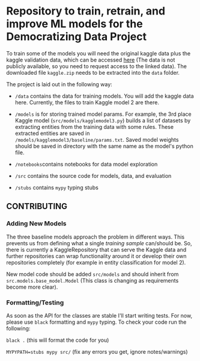 # Repository to train, retrain, and improve ML models for the Democratizing Data Project


To train some of the models you will need the original kaggle data plus the
kaggle validation data, which can be accessed
[here](https://drive.google.com/file/d/1degcu_aDsxNSXx3UPwfuYMaJM47h6XW7/view?usp=share_link)
(The data is not publicly available, so you need to request access to the linked
data). The downloaded file `kaggle.zip` needs to be extracted into the `data`
folder.


The project is laid out in the following way:

- `/data` contains the data for training models. You will add the kaggle data
here. Currently, the files to train Kaggle model 2 are there.

- `/models` is for storing trained model params. For example, the 3rd place
Kaggle model (`src/models/kagglemodel3.py`) builds a list of datasets by
extracting entities from the training data with some rules. These extracted
entities are saved in `/models/kagglemodel3/baseline/params.txt`. Saved model
weights should be saved in directory with the same name as the model's python
file.

- `/notebooks`contains notebooks for data model exploration

- `/src` contains the source code for models, data, and evaluation

- `/stubs` contains `mypy` typing stubs




## CONTRIBUTING

### Adding New Models

The three baseline models approach the problem in different ways. This prevents
us from defining what a single *training sample* can/should be. So, there is
currently a KaggleRepository that can serve the Kaggle data and further
repositories can wrap functionality around it or develop their own repositories
completely (for example in entity classification for model 2).

New model code should be added `src/models` and should inherit from
`src.models.base_model.Model` (This class is changing as requirements become
more clear).

### Formatting/Testing

As soon as the API for the classes are stable I'll start writing tests. For
now, please use `black` formatting and `mypy` typing. To check your code run
the following:

`black .` (this will format the code for you)

`MYPYPATH=stubs mypy src/` (fix any errors you get, ignore notes/warnings)



